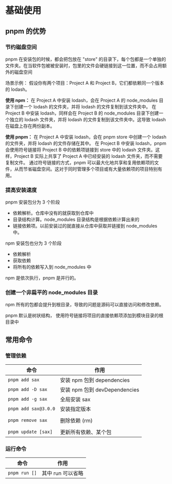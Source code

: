 # 基础使用

## pnpm 的优势

### 节约磁盘空间

pnpm 在安装包的时候，都会把包放在 "store" 的目录下，每个包都是一个单独的文件夹。在当软件包被被安装时，包里的文件会硬链接到这一位置，而不会占用额外的磁盘空间

场景示例：
假设你有两个项目：Project A 和 Project B，它们都依赖同一个版本的 lodash。

**使用 npm：**
在 Project A 中安装 lodash，会在 Project A 的 node_modules 目录下创建一个 lodash 的文件夹，并将 lodash 的文件复制到该文件夹中。
在 Project B 中安装 lodash，同样会在 Project B 的 node_modules 目录下创建一个独立的 lodash 文件夹，并将 lodash 的文件复制到该文件夹中。这导致 lodash 在磁盘上存在两份副本。

**使用 pnpm：**
在 Project A 中安装 lodash，会在 pnpm store 中创建一个 lodash 的文件夹，并将 lodash 的文件存储在其中。
在 Project B 中安装 lodash，pnpm 会使用符号链接将 Project B 中的依赖项链接到 store 中的 lodash 文件夹。这样，Project B 实际上共享了 Project A 中已经安装的 lodash 文件夹，而不需要复制文件。
通过符号链接的方式，pnpm 可以最大化地共享和复用依赖项的文件，从而节省磁盘空间。这对于同时管理多个项目或有大量依赖项的项目特别有用。

### 提高安装速度

pnpm 安装包分为 3 个阶段

- 依赖解析。仓库中没有的就获取到仓库中
- 目录结构计算。node_modules 目录结构是根据依赖计算出来的
- 链接依赖项。以前安装过的就直接从仓库中获取并链接到 node_modules 中。

npm 安装包也分为 3 个阶段

- 依赖解析
- 获取依赖
- 将所有的依赖写入到 node_modules 中

npm 是依次执行，pnpm 是并行的。

### 创建一个非扁平的 node_modules 目录

npm 所有的包都会提升到根目录，导致的问题是源码可以直接访问和修改依赖。

pnpm 默认是树状结构， 使用符号链接将项目的直接依赖项添加到模块目录的根目录中

## 常用命令

### 管理依赖

| 命令                 | 作用                          |
| -------------------- | ----------------------------- |
| `pnpm add sax`       | 安装 npm 包到 dependencies    |
| `pnpm add -D sax`    | 安装 npm 包到 devDependencies |
| `pnpm add -g sax`    | 全局安装 sax                  |
| `pnpm add sax@3.0.0` | 安装指定版本                  |
|                      |                               |
| `pnpm remove sax`    | 删除依赖 (rm)                 |
|                      |                               |
| `pnpm update [sax]`  | 更新所有依赖、某个包          |

### 运行命令

| 命令          | 作用              |
| ------------- | ----------------- |
| `pnpm run []` | 其中 run 可以省略 |
